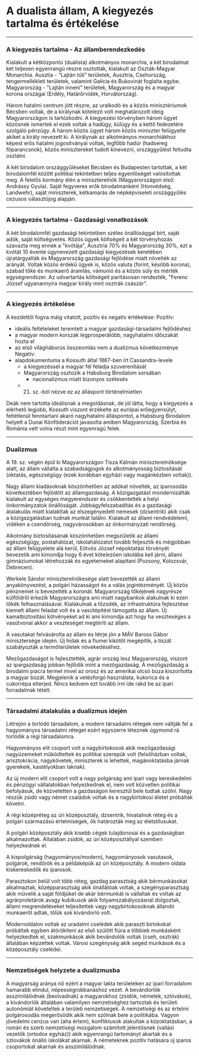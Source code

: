 # A dualista állam, A kiegyezés tartalma és értékelése
---

### A kiegyezés tartalma - Az államberendezkedés
Kialakult a kétközpontú (dualista) alkotmányos monarchia, a két birodalmat két teljesen egyenrangú részre osztották, kialakult az Oszták-Magyar Monarchia. Ausztia - "Lajtán túli" területek, Ausztria, Csehország, tengermellékleti területek, valamint Galícia és Bukovinát foglalta egybe. Magyarország - "Lajtán inneni" területek, Magyarország és a magyar korona országai (Erdély, Határőrvidék, Horvátország). 

Három hatalmi centrum jött részre, az uralkodó és a közös minisztériumok Bécsben voltak, de a királynak kötelező volt meghatározott ideig Magyarországon is tartózkodni. A kiegyezési törvényben három ügyet közösnek ismertek el ezek voltak a hadügy, külügy és a kettő fedezetére szolgáló pénzügy. A három közös ügyet három közös miniszter felügyelte akiket a király nevezett ki. A királynak az alkotmányos monarchiákhoz képest erős hatalmi jogosítványai voltak, legfőbb hadúr (hadsereg főparancsnok), közös minisztereket tudott kinevezni, országgyűlést feltudta oszlatni.

A két birodalom országgyűléseket Bécsben és Budapesten tartottak, a két birodalomfél között politikai tekintetben teljes egyenlőséget valósítottak meg. A felelős kormány élén a miniszterelnök (Magyarországon első: Andrássy Gyula). Saját fegyveres erők birodalmanként (Honvédség, Landwehr), saját miniszterek, kétkamarás de népképviseleti országgyűlés cezusos választójog alapján.

---

### A kiegyezés tartalma - Gazdasági vonatkozások
A két birodalomfél gazdasági tekintetben széles önállósággal bírt, saját adók, saját költségvetés. Közös ügyek költségeit a két törvényhozás szavazta meg ennek a "kvótája", Ausztria 70% és Magyarország 30%, ezt a kvótát 10 évente úgynevezett gazdasági kiegyezések keretében újratárgyalták és Magyarország gazdasági fejlődése miatt növelték az arányát. Voltak közös érdekű ügyek is, közös valuta (forint, késöbb korona), szabad tőke és munkaerő áramlás, vámunió és a közös súly és mérték egységrendszer. Az udvartartás költségeit paritásosan rendezték, "Ferenc József ugyanannyira magyar király mint osztrák császár".

---

### A kiegyezés értékelése
A kezdettől fogva máig vitatott, pozitív és negatív értékelése:
Pozitív:
- ideális feltételeket teremtett a magyar gazdasági-társadalmi fejlődéshez
- a magyar modern korszak legprosperálóbb, nagyhatalmi időszakát hozta el
- az első világháborús összeomlás nem a dualizmus következménye
Negatív:
- alapdokumentuma a Kossuth által 1867-ben írt Cassandra-levele
	- a kiegyezéssel a magyar fél feladja szuverenitását
	- Magyarország osztozik a Habsburg Birodalom sorsában
		- nacionalizmus miatt bizonyos szétesés
	- 21. sz.-ból nézve ez az álláspont történelmietlen

Deák nem tartotta ideálisnak a megoldásnak, de jól látta, hogy a kiegyezés a elérhető legjobb, Kossuth viszont érzékelte az európai erőegyensúlyt, feltétlenül fenntartani akaró nagyhatalmi álláspontot, a Habsburg Birodalom helyett a Dunai Könföderációt javasolta amiben Magyarország, Szerbia és Románia vett volna részt mint egyenragú felek.

---

### Dualizmus
A 19. sz. végén épül ki Magyarországon Tisza Kálmán miniszterelnöksége alatt, az állam vállalta a szabadságjogok és alkotmányosság biztosítását (oktatás, egészségügy (ezek korábban egyházi vagy magánkézben voltak)).

Nagy állami kiadásoknak köszönhetően az adókat növelték, az iparosodás következtében fejlödött az államgazdaság. A közigazgatást mondernizálták kialakult az egységes megyerendszer és csökkentették a helyi önkormányzatok önállóságát. Jobbágyfelszabadítás és a gazdasági átalakulás miatt kialakltak az elszegényedett nemesek (dzsentrik) akik csak a közigazgatásban tudnak munkát találni. Kialakult az állami rendvédeleml, vidéken a csendörség, nagyvárosokban az önkormányzati rendőrség.

Alkotmány biztosításának köszönhetően megszületik az állami egészségügy, postahálózat, iskolahálózatot tovább feljesztik és mégjobban az állam felügyelete alá kerül, Eötvös József népoktatási törvényét bevezetik ami kimondja hogy 6 évet kötelezően iskolába kell járni, állami gimnáziumokat létrehozzák és egyetemeket alapítani (Pozsony, Kolozsvár, Debrecen).

Werkele Sándor miniszterelnökesége alatt bevezették az állami anyakönyvezést, a polgári házasságot és a válás jogintézményét. Új közös pénznemet is bevezették a koronát. Magyarország tőkéjének nagyrésze külföldről érkezik Magyarországra ami miatt nagybankok alakulnak ki ezen tőkék felhasználásával. Kialakulnak a tőzsdék, az infrastruktúra fejlesztése kiemelt állami feladat volt és a vasútépítést támogatta az állam. Új kamatbiztosítási kötvényeket ad ki ami kimondja azt hogy ha veszteséges a vasútvonal akkor a veszteséget megtéríti az állam. 

A vasutakat felvásárolta az állam és létrje jön a MÁV Baross Gábor minisztersége idején.
Új hidak és a fiumei kikötőt megépítik, a tiszát szabályozták a termőterületek növekedéséhez.

Mezőgazdaságot is fejlesztették, agrár ország lesz Magyarország, viszont az ipargazdaság jobban fejlődik mint a mezőgazdaság. A mezőgazdaság a birodalmi piacra termel mivel az orosz és az amerikai olcsó búza kiszorította a magyar búzát. Megjelenik a vetésforgó használata, kukorica és a cukorrépa elterjed. Nincs kedvem ezt tovább írni ide rakd be az ipari forradalmak tételt.

---

### Társadalmi átalakulás a dualizmus idején
Létrejön a torlódó társadalom, a modern társadalmi rétegek nem váltják fel a hagyományos társadalmi réteget ezért egyszerre léteznek úgymond rá torlódik a régi társadalomra.

Hagyományos elit csoport volt a nagybirtokosok akik mezőgazdasági nagyüzemeket működtettek és politikai szerepük volt (felsőházban voltak, arisztokrácia, nagykövetek, miniszterek is lehettek, magánoktatásba járnak gyerekeik, kastélyokban laknak).

Az új modern elit csoport volt a nagy polgárság ami ipari vagy kereskedelmi és pénzügyi vállalatokban helyezkednek el, nem volt közvetlen politikai befolyásuk, de közvetetten a gazdaságon keresztül bele tudtak szólni. Nagy részük zsidó vagy német családok voltak és a nagybirtokosi életet próbálták követni.

A régi középréteg az úri középosztály, dzsentrik, hivatalnok réteg és a polgári származású értelmiségek, ők határozták meg az életstílusukat.

A polgári középosztály akik kisebb cégek tulajdonosai és a gazdaságban alkalmazottak. Általában zsidók, az úri középosztállyal szemben helyezkednek el.

A kispolgárság (hagyományos/modern), hagyományosok vasutasok, polgárok, rendőrök és a példaképük az úri középosztály. A modern oldala kiskereskedők és iparosok.

Parasztokon belül volt több réteg, gazdag parasztság akik bérmunkásokat alkalmaztak, középparasztság akik önállátóak voltak, a szegényparasztság akik művelik a saját földjüket de akár bérmunkát is vállaltak és voltak az agrárproletárok avagy kubikusok akik folyamszabályozásnál dolgoztak, állami megrendeléseket teljesítettek vagy nagybirtokosoknak állandó munkaerőt adtak, tőlük sok kivándorló volt.

Modernoldalon voltak az uradalmi cselédek akik paraszti birtokokat próbáltak egyben átörökíteni az első szülött fiúra a többiek munkásként helyezkedtek el, szakmunkások akik bevándolók voltak (cseh, osztrák) általában képzettek voltak. Városi szegénység akik segéd munkások és a középosztály cselédei.

---

### Nemzetiségek helyzete a dualizmusba
A magyarság aránya nő ezért a magyar lakta területeken az ipari forradalom hamarabb elindul, népességrobbanáshoz vezet. A bevándorlók asszimilálódnak (beolvadnak) a magyarokhoz (zsidók, németek, szlóvákok), a kivándorlók általában valamilyen nemzetiséghez tartoztak és területi autonómiát követeltek a területi nemzetiségek. A nemzetiségi és az értelmi polgárosodás megerősödik akik nem szólnak bele a politikába. Vagyon jövedelmi cenzus van (aha értem), konfliktusok alakultak a közoktatásban, a román és szerb nemzetiségi mozgalom számított jelentősnek (vallási vezetők (ortodox egyház)) akik egyenrangú tartományt akartak és a szlovákok önálló iskolákat akarnak. A németeknek pozitív hatására új iparos csoportokat akarnak és asszimilálódnak.
